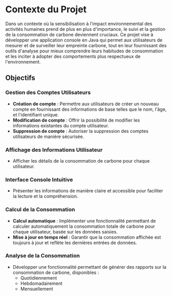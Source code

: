 # Contexte du Projet

Dans un contexte où la sensibilisation à l'impact environnemental des activités humaines prend de plus en plus d'importance, le suivi et la gestion de la consommation de carbone deviennent cruciaux. Ce projet vise à développer une application console en Java qui permet aux utilisateurs de mesurer et de surveiller leur empreinte carbone, tout en leur fournissant des outils d'analyse pour mieux comprendre leurs habitudes de consommation et les inciter à adopter des comportements plus respectueux de l'environnement.

## Objectifs

### Gestion des Comptes Utilisateurs

- **Création de compte** : Permettre aux utilisateurs de créer un nouveau compte en fournissant des informations de base telles que le nom, l'âge, et l'identifiant unique.
- **Modification de compte** : Offrir la possibilité de modifier les informations existantes du compte utilisateur.
- **Suppression de compte** : Autoriser la suppression des comptes utilisateurs de manière sécurisée.

### Affichage des Informations Utilisateur

- Afficher les détails de la consommation de carbone pour chaque utilisateur.

### Interface Console Intuitive

- Présenter les informations de manière claire et accessible pour faciliter la lecture et la compréhension.

### Calcul de la Consommation

- **Calcul automatique** : Implémenter une fonctionnalité permettant de calculer automatiquement la consommation totale de carbone pour chaque utilisateur, basée sur les données saisies.
- **Mise à jour en temps réel** : Garantir que la consommation affichée est toujours à jour et reflète les dernières entrées de données.

### Analyse de la Consommation

- Développer une fonctionnalité permettant de générer des rapports sur la consommation de carbone, disponibles :
  - Quotidiennement
  - Hebdomadairement
  - Mensuellement

